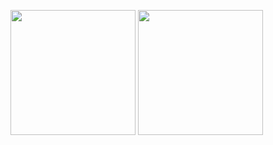 <img height=200 src="https://github-readme-stats.vercel.app/api?username=vuon9&theme=transparent&show_icons=true&count_private=true"/> <img height=200 src="https://github-readme-streak-stats.herokuapp.com/?user=vuon9&theme=transparent" />
